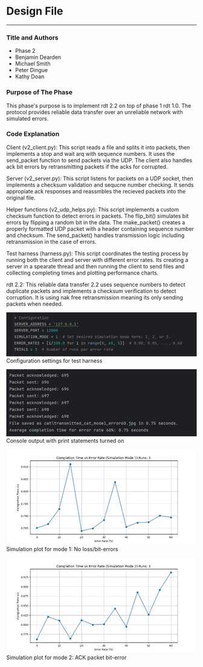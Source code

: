 # Design File

---

### Title and Authors
* Phase 2
* Benjamin Dearden
* Michael Smith
* Peter Dingue
* Kathy Doan

### Purpose of The Phase
This phase's purpose is to implement rdt 2.2 on top of phase 1 rdt 1.0. The protocol provides reliable data transfer over an unreliable network with simulated errors. <br>



### Code Explanation
Client (v2_client.py): This script reads a file and splits it into packets, then implements a stop and wait arq with sequence numbers. It uses the send_packet function to send packets via the UDP. The client also handles ack bit errors by retransmitting packets if the acks for corrupted.

Server (v2_server.py): This script listens for packets on a UDP socket, then implements a checksum validation and sequcne number checking. It sends appropiate ack responses and reassmbles the recieved packets into the original file.

Helper functions (v2_udp_helps.py): This script implements a custom checksum function to detect errors in packets. The flip_bit() simulates bit errors by flipping a random bit in the data. The make_packet() creates a properly formatted UDP packet with a header containing sequence number and checksum. The send_packet() handles transmission logic including retransmission in the case of errors.

Test harness (harness.py): This script coordinates the testing process by running both the client and server with different error rates. Its creating a server in a spearate thread and then running the client to send files and collecting completing times and plotting performance charts.

rdt 2.2: This reliable data transfer 2.2 uses sequence numbers to detect duplicate packets and implements a checksum verification to detect corruption. It is using nak free retransmission meaning its only sending packets when needed.

![alt text](harnessconfig.png)
Configuration settings for test harness

![alt text](simulationconsole.png)
Console output with print statements turned on

![alt text](simulationMode1plot.png)
Simulation plot for mode 1: No loss/bit-errors

![alt_text](simulationMode2plot.png)
Simulation plot for mode 2: ACK packet bit-error